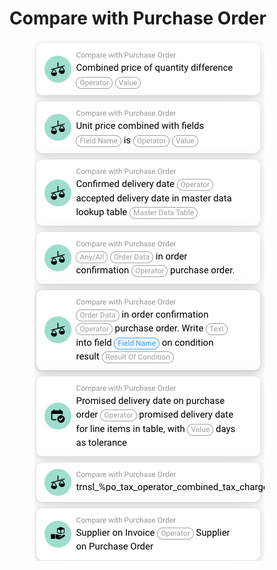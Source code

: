 # Compare with Purchase Order



<figure><img src="../../../.gitbook/assets/image (22).png" alt=""><figcaption></figcaption></figure>


